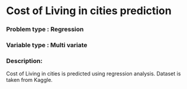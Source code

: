 
# Cost of Living in cities prediction

### Problem type : Regression

### Variable type : Multi variate

### Description: 

Cost of Living in cities is predicted using regression analysis. Dataset is taken from Kaggle. 

